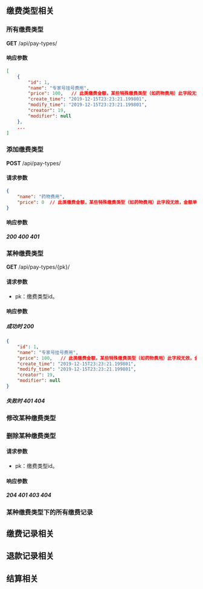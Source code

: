 ## 缴费类型相关

### 所有缴费类型

**GET** /api/pay-types/

#### 响应参数

```json
[
    {
        "id": 1,
        "name": "专家号挂号费用",
        "price": 100,	// 此类缴费金额，某些特殊缴费类型（如药物费用）此字段无效，金额单独计算
        "create_time": "2019-12-15T23:23:21.199801",
        "modify_time": "2019-12-15T23:23:21.199801",
        "creator": 19,
        "modifier": null
    },
    ...
]
```

### 添加缴费类型

**POST** /api/pay-types/

#### 请求参数

```json
{
	"name": "药物费用",
	"price": 0	// 此类缴费金额，某些特殊缴费类型（如药物费用）此字段无效，金额单独计算
}
```

#### 响应参数

##### 200 400 401

### 某种缴费类型

**GET** /api/pay-types/{pk}/

#### 请求参数

- pk：缴费类型id。

#### 响应参数

##### 成功时 200

```json
{
    "id": 1,
    "name": "专家号挂号费用",
    "price": 100,	// 此类缴费金额，某些特殊缴费类型（如药物费用）此字段无效，金额单独计算
    "create_time": "2019-12-15T23:23:21.199801",
    "modify_time": "2019-12-15T23:23:21.199801",
    "creator": 19,
    "modifier": null
}
```

##### 失败时 401 404

### 修改某种缴费类型

### 删除某种缴费类型

#### 请求参数

- pk：缴费类型id。

#### 响应参数

##### 204 401 403 404

### 某种缴费类型下的所有缴费记录

## 缴费记录相关

## 退款记录相关

## 结算相关